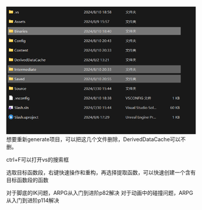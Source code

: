 ![输入图片说明](/imgs/2024-08-10/hMSYVbHCopPTT6Ja.png)想要重新generate项目，可以把这几个文件删除，DerivedDataCache可以不删。

ctrl+F可以打开vs的搜索框

选取目标函数段，右键快速操作和重构，再选择提取函数，可以快速创建一个含有目标函数段的函数

对于脚底的IK问题，ARPG从入门到进阶p82解决
对于动画中的碰撞问题，ARPG从入门到进阶p114解决
<!--stackedit_data:
eyJoaXN0b3J5IjpbMjEyNjgyNjUyLC0yMTMwNDM2MzUsLTc5Mz
Y2ODkxNSw3OTU1NjM5NzddfQ==
-->
